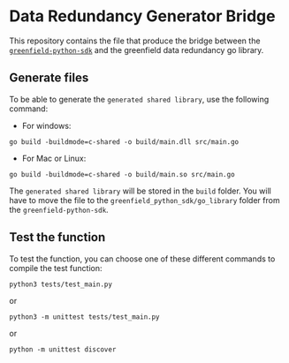 # Data Redundancy Generator Bridge

This repository contains the file that produce the bridge between the [`greenfield-python-sdk`](https://github.com/bnb-chain/greenfield-python-sdk) and the greenfield data redundancy go library.

## Generate files

To be able to generate the `generated shared library`, use the following command:
- For windows:
```
go build -buildmode=c-shared -o build/main.dll src/main.go
```

- For Mac or Linux:
```
go build -buildmode=c-shared -o build/main.so src/main.go
```

The `generated shared library` will be stored in the `build` folder. You will have to move the file to the `greenfield_python_sdk/go_library` folder from the `greenfield-python-sdk`.

## Test the function

To test the function, you can choose one of these different commands to compile the test function:

```
python3 tests/test_main.py
```

or
```
python3 -m unittest tests/test_main.py
```

or
```
python -m unittest discover
```
